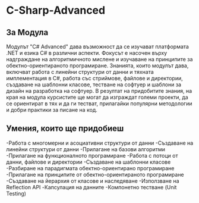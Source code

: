 # C-Sharp-Advanced
## За Модула
Модулът "C# Advanced" дава възможност да се изучават платформата .NET и езика C# в различни аспекти. Фокусът е насочен върху надграждане на алгоритмичното мислене и изучаване на принципите за обектно-ориентираното програмиране. Знанията, които модулът дава, включват работа с линейни структури от данни и тяхната имплементация в C#, работа със стриймове, файлове и директории, създаване на шаблонни класове, тестване на софтуер и шаблони за дизайн на разработка на софтуер. В резултат на придобитите знания, на края на модула курсистите ще могат да изграждат големи проекти, да се ориентират в тях и да ги тестват, прилагайки популярни методологии и добри практики за писане на код.
## Умения, които ще придобиеш
-Работа с многомерни и асоциативни структури от данни
-Създаване на линейни структури от данни
-Прилагане на базови алгоритми
-Прилагане на функционалното програмиране
-Работа с потоци от данни, файлове и директории
-Създаване на шаблонни класове
-Разбиране на парадигмата обектно-ориентирано програмиране
-Прилагане на принципите от обектно-ориентираното програмиране
-Създаване на йерархия от класове и наследяване
-Използване на Reflection API
-Капсулация на данните
-Компонетно тестване (Unit Testing)

